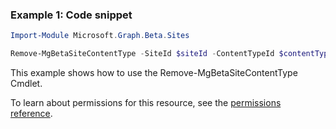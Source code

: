 ### Example 1: Code snippet

```powershellImport-Module Microsoft.Graph.Beta.Sites

Remove-MgBetaSiteContentType -SiteId $siteId -ContentTypeId $contentTypeId
```
This example shows how to use the Remove-MgBetaSiteContentType Cmdlet.
To learn about permissions for this resource, see the [permissions reference](/graph/permissions-reference).

